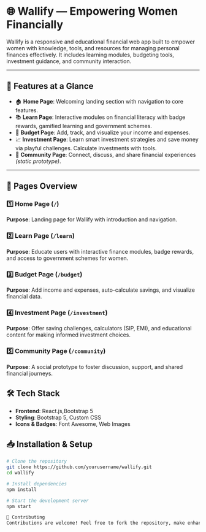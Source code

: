 # 🌐 Wallify — Empowering Women Financially

Wallify is a responsive and educational financial web app built to empower women with knowledge, tools, and resources for managing personal finances effectively. It includes learning modules, budgeting tools, investment guidance, and community interaction.

---

## 🚀 Features at a Glance

- 🏠 **Home Page**: Welcoming landing section with navigation to core features.
- 📚 **Learn Page**: Interactive modules on financial literacy with badge rewards, gamified learning and government schemes.
- 💸 **Budget Page**: Add, track, and visualize your income and expenses.
- 📈 **Investment Page**: Learn smart investment strategies and save money via playful challenges. Calculate investments with tools.
- 🤝 **Community Page**: Connect, discuss, and share financial experiences *(static prototype)*.

---

## 📂 Pages Overview

### 1️⃣ Home Page (`/`)
**Purpose**: Landing page for Wallify with introduction and navigation.

### 2️⃣ Learn Page (`/learn`)
**Purpose**: Educate users with interactive finance modules, badge rewards, and access to government schemes for women.

### 3️⃣ Budget Page (`/budget`)
**Purpose**: Add income and expenses, auto-calculate savings, and visualize financial data.

### 4️⃣ Investment Page (`/investment`)
**Purpose**: Offer saving challenges, calculators (SIP, EMI), and educational content for making informed investment choices.

### 5️⃣ Community Page (`/community`)
**Purpose**: A social prototype to foster discussion, support, and shared financial journeys.


## 🛠 Tech Stack

- **Frontend**: React.js,Bootstrap 5
- **Styling**: Bootstrap 5, Custom CSS
- **Icons & Badges**: Font Awesome, Web Images



## 📥 Installation & Setup

```bash
# Clone the repository
git clone https://github.com/yourusername/wallify.git
cd wallify

# Install dependencies
npm install

# Start the development server
npm start

🤝 Contributing
Contributions are welcome! Feel free to fork the repository, make enhancements, and submit a pull request.
